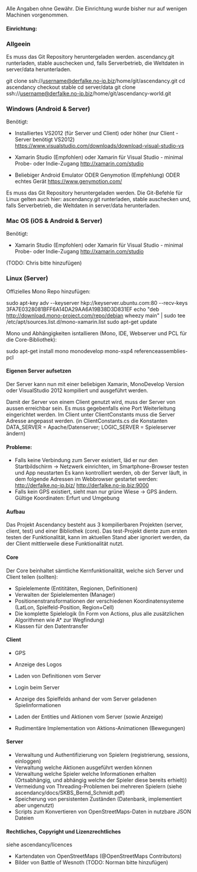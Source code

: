 Alle Angaben ohne Gewähr. Die Einrichtung wurde bisher nur auf wenigen Machinen vorgenommen.

#### Einrichtung:
### Allgeein

Es muss das Git Repository heruntergeladen werden.
ascendancy.git runterladen, stable auschecken und, falls Serverbetrieb, die Weltdaten in server/data herunterladen.

git clone ssh://username@derfalke.no-ip.biz/home/git/ascendancy.git
cd ascendancy
checkout stable
cd server/data
git clone ssh://username@derfalke.no-ip.biz/home/git/ascendancy-world.git


### Windows (Android & Server)
Benötigt:
- Installiertes VS2012 (für Server und Client) oder höher (nur Client - Server benötigt VS2012) 
https://www.visualstudio.com/downloads/download-visual-studio-vs

- Xamarin Studio (Empfohlen) oder Xamarin für Visual Studio - minimal Probe- oder Indie-Zugang
http://xamarin.com/studio

- Beliebiger Android Emulator ODER Genymotion (Empfehlung) ODER echtes Gerät
https://www.genymotion.com/

Es muss das Git Repository heruntergeladen werden. Die Git-Befehle für Linux gelten auch hier:
ascendancy.git runterladen, stable auschecken und, falls Serverbetrieb, die Weltdaten in server/data herunterladen.

### Mac OS (iOS & Android & Server)
Benötigt:
- Xamarin Studio (Empfohlen) oder Xamarin für Visual Studio - minimal Probe- oder Indie-Zugang
http://xamarin.com/studio

(TODO: Chris bitte hinzufügen)

### Linux (Server)

Offizielles Mono Repo hinzufügen:

sudo apt-key adv --keyserver hkp://keyserver.ubuntu.com:80 --recv-keys 3FA7E0328081BFF6A14DA29AA6A19B38D3D831EF
echo "deb http://download.mono-project.com/repo/debian wheezy main" | sudo tee /etc/apt/sources.list.d/mono-xamarin.list
sudo apt-get update

Mono und Abhängigkeiten isntallieren (Mono, IDE, Webserver und PCL für die Core-Bibliothek):

sudo apt-get install mono monodevelop mono-xsp4  referenceassemblies-pcl 


#### Eigenen Server aufsetzen
Der Server kann nun mit einer beliebigen Xamarin, MonoDevelop Version oder VisualStudio 2012 kompiliert und ausgeführt werden.

Damit der Server von einem Client genutzt wird, muss der Server von aussen erreichbar sein. Es muss gegebenfalls eine Port Weiterleitung eingerichtet werden.
Im Client unter ClientConstants muss die Server Adresse angepasst werden. (in ClientConstants.cs die Konstanten DATA_SERVER = Apache/Datenserver; LOGIC_SERVER = Spieleserver ändern) 


#### Probleme:
- Falls keine Verbindung zum Server existiert, läd er nur den Startbildschirm -> Netzwerk einrichten, im Smartphone-Browser testen und App neustarten
Es kann kontrolliert werden, ob der Server läuft, in dem folgende Adressen im Webbrowser gestartet werden:
http://derfalke.no-ip.biz/
http://derfalke.no-ip.biz:9000
- Falls kein GPS existiert, sieht man nur grüne Wiese -> GPS ändern. Gültige Koordinaten: Erfurt und Umgebung



#### Aufbau
Das Projekt Ascendancy besteht aus 3 kompilierbaren Projekten (server, client, test) und einer Bibliothek (core).
Das test-Projekt diente zum ersten testen der Funktionalität, kann im aktuellen Stand aber ignoriert werden, da der Client mittlerweile diese Funktionalität nutzt.

#### Core
Der Core beinhaltet sämtliche Kernfunktionalität, welche sich Server und Client teilen (sollten):
- Spielelemente (Entititäten, Regionen, Definitionen)
- Verwalten der Spielelementen (Manager)
- Positionenstransformationen der verschiedenen Koordinatensysteme (LatLon, Spielfeld-Position, Region+Cell)
- Die komplette Spielelogik (In Form von Actions, plus alle zusätzlichen Algorithmen wie A* zur Wegfindung)
- Klassen für den Datentransfer 

#### Client 
- GPS
- Anzeige des Logos
- Laden von Definitionen vom Server
    
- Login beim Server
- Anzeige des Spielfelds anhand der vom Server geladenen Spielinformationen
- Laden der Entities und Aktionen vom Server (sowie Anzeige)
- Rudimentäre Implementation von Aktions-Animationen (Bewegungen)

#### Server
- Verwaltung und Authentifizierung von Spielern (registrierung, sessions, einloggen)
- Verwaltung welche Aktionen ausgeführt werden können
- Verwaltung welche Spieler welche Informationen erhalten (Ortsabhängig, und abhängig welche der Spieler diese bereits erhielt))
- Vermeidung von Threading-Problemen bei mehreren Spielern (siehe ascendancy/docs/SKBS_Bernd_Schmidt.pdf)
- Speicherung von persistenten Zuständen (Datenbank, implementiert aber ungenutzt)
- Scripts zum Konvertieren von OpenStreetMaps-Daten in nutzbare JSON Dateien


#### Rechtliches, Copyright und Lizenzrechtliches
siehe ascendancy/licences
- Kartendaten von OpenStreetMaps (@OpenStreetMaps Contributors)
- Bilder von Battle of Wesnoth
(TODO: Norman bitte hinzufügen)
